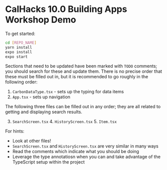 # CalHacks 10.0 Building Apps Workshop Demo

To get started:

```bash
cd [REPO_NAME]
yarn install
expo install
expo start
```

Sections that need to be updated have been marked with `TODO` comments; you should search for these and update them. There is no precise order that these must be filled out in, but it is recommended to go roughly in the following order:

1. `CarbonDataType.tsx` - sets up the typing for data items
2. `App.tsx` - sets up navigation

The following three files can be filled out in any order; they are all related to getting and displaying search results. 

3. `SearchScreen.tsx` 4. `HistoryScreen.tsx` 5. `Item.tsx`

For hints:

-   Look at other files!
-   `SearchScreen.tsx` and `HistoryScreen.tsx` are very similar in many ways
-   Read the comments which indicate what you should be doing
-   Leverage the type annotatiosn when you can and take advantage of the TypeScript setup within the project
